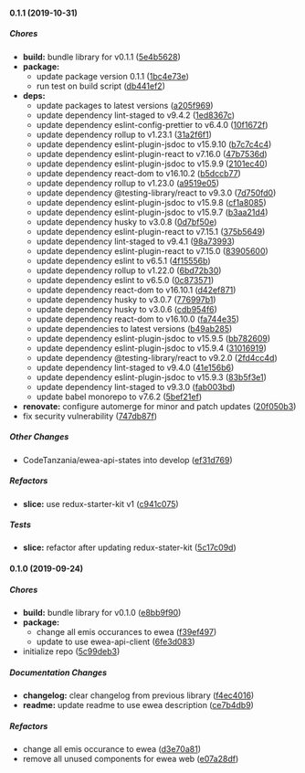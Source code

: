 #### 0.1.1 (2019-10-31)

##### Chores

* **build:**  bundle library for v0.1.1 ([5e4b5628](https://github.com/CodeTanzania/ewea-api-states/commit/5e4b56284529f93a374f3ee6c394977bb879fdbd))
* **package:**
  *  update package version 0.1.1 ([1bc4e73e](https://github.com/CodeTanzania/ewea-api-states/commit/1bc4e73e08e8af513b12d711d8c68f86f61502aa))
  *  run test on build script ([db441ef2](https://github.com/CodeTanzania/ewea-api-states/commit/db441ef236db3d2ce9ffb9ed826a2fd8f20af6b7))
* **deps:**
  *  update packages to latest versions ([a205f969](https://github.com/CodeTanzania/ewea-api-states/commit/a205f9693a0fd8fc378f4e95c80287eed0f540f4))
  *  update dependency lint-staged to v9.4.2 ([1ed8367c](https://github.com/CodeTanzania/ewea-api-states/commit/1ed8367c19adc3488a13940623ef46a1e28c1001))
  *  update dependency eslint-config-prettier to v6.4.0 ([10f1672f](https://github.com/CodeTanzania/ewea-api-states/commit/10f1672fc73809c9a19a5ca3eee86e31efa2eaaa))
  *  update dependency rollup to v1.23.1 ([31a2f6f1](https://github.com/CodeTanzania/ewea-api-states/commit/31a2f6f1b58442b063cb21872181d091589f386f))
  *  update dependency eslint-plugin-jsdoc to v15.9.10 ([b7c7c4c4](https://github.com/CodeTanzania/ewea-api-states/commit/b7c7c4c432591feca140aa0fde9bc03f113430f5))
  *  update dependency eslint-plugin-react to v7.16.0 ([47b7536d](https://github.com/CodeTanzania/ewea-api-states/commit/47b7536d618532685c89cb7d059eb97443650bd1))
  *  update dependency eslint-plugin-jsdoc to v15.9.9 ([2101ec40](https://github.com/CodeTanzania/ewea-api-states/commit/2101ec40ba76ec411b116c5031ac2aa6d1c9c45a))
  *  update dependency react-dom to v16.10.2 ([b5dccb77](https://github.com/CodeTanzania/ewea-api-states/commit/b5dccb77bb9987ddb507f163226c14449ef56b9f))
  *  update dependency rollup to v1.23.0 ([a9519e05](https://github.com/CodeTanzania/ewea-api-states/commit/a9519e05aa65c2b99cf682fff3df4bf0f27612ff))
  *  update dependency @testing-library/react to v9.3.0 ([7d750fd0](https://github.com/CodeTanzania/ewea-api-states/commit/7d750fd0582215e5ab80a08fdfd5afe0818b9486))
  *  update dependency eslint-plugin-jsdoc to v15.9.8 ([cf1a8085](https://github.com/CodeTanzania/ewea-api-states/commit/cf1a8085c0d8e19bdd040d2fbfa9e18712ad94fa))
  *  update dependency eslint-plugin-jsdoc to v15.9.7 ([b3aa21d4](https://github.com/CodeTanzania/ewea-api-states/commit/b3aa21d4c4e531d601c9d401e870f1d1fc5aa409))
  *  update dependency husky to v3.0.8 ([0d7bf50e](https://github.com/CodeTanzania/ewea-api-states/commit/0d7bf50edb20bcd4ae418159de9a24de2edabe87))
  *  update dependency eslint-plugin-react to v7.15.1 ([375b5649](https://github.com/CodeTanzania/ewea-api-states/commit/375b564957e79d7a2cbc5ad5760571299ac80055))
  *  update dependency lint-staged to v9.4.1 ([98a73993](https://github.com/CodeTanzania/ewea-api-states/commit/98a73993533381d7f8b5201bc104a7f3f0f81a74))
  *  update dependency eslint-plugin-react to v7.15.0 ([83905600](https://github.com/CodeTanzania/ewea-api-states/commit/8390560030383fc69a6ee73083c48ff0e44657ed))
  *  update dependency eslint to v6.5.1 ([4f15556b](https://github.com/CodeTanzania/ewea-api-states/commit/4f15556babd826da0d059d75e5368d0b90852ffb))
  *  update dependency rollup to v1.22.0 ([6bd72b30](https://github.com/CodeTanzania/ewea-api-states/commit/6bd72b3059e7f0d85daa41850bf57eb757d32ed0))
  *  update dependency eslint to v6.5.0 ([0c873571](https://github.com/CodeTanzania/ewea-api-states/commit/0c873571e5c1beb5414cb4a324a2f8bc058767ec))
  *  update dependency react-dom to v16.10.1 ([d42ef871](https://github.com/CodeTanzania/ewea-api-states/commit/d42ef8716e18735776fc75cba573b9dc10616112))
  *  update dependency husky to v3.0.7 ([776997b1](https://github.com/CodeTanzania/ewea-api-states/commit/776997b1c5720c658fdf9e37520fdbe8329479e6))
  *  update dependency husky to v3.0.6 ([cdb954f6](https://github.com/CodeTanzania/ewea-api-states/commit/cdb954f655a9538b5103c040f33b1b95e106df9e))
  *  update dependency react-dom to v16.10.0 ([fa744e35](https://github.com/CodeTanzania/ewea-api-states/commit/fa744e35d1581e00ecf64c66df274df24c565b7d))
  *  update dependencies to latest versions ([b49ab285](https://github.com/CodeTanzania/ewea-api-states/commit/b49ab28531836be3b7d1bf7208febf94f6fd558f))
  *  update dependency eslint-plugin-jsdoc to v15.9.5 ([bb782609](https://github.com/CodeTanzania/ewea-api-states/commit/bb7826098efe808dc6885ba3314fad7ca6105ed6))
  *  update dependency eslint-plugin-jsdoc to v15.9.4 ([31016919](https://github.com/CodeTanzania/ewea-api-states/commit/310169198b763b1fc8ff52aa2e781019fff5773b))
  *  update dependency @testing-library/react to v9.2.0 ([2fd4cc4d](https://github.com/CodeTanzania/ewea-api-states/commit/2fd4cc4d3aaa84cac93bf40bf8abe373d0146e63))
  *  update dependency lint-staged to v9.4.0 ([41e156b6](https://github.com/CodeTanzania/ewea-api-states/commit/41e156b66795fd6d4d1ef4da320448e1b93adb55))
  *  update dependency eslint-plugin-jsdoc to v15.9.3 ([83b5f3e1](https://github.com/CodeTanzania/ewea-api-states/commit/83b5f3e111042931bdd13176adbaad7cb88eecb7))
  *  update dependency lint-staged to v9.3.0 ([fab003bd](https://github.com/CodeTanzania/ewea-api-states/commit/fab003bd8c3d26e71193eee24d9838db9f8dd1c3))
  *  update babel monorepo to v7.6.2 ([5bef21ef](https://github.com/CodeTanzania/ewea-api-states/commit/5bef21ef7cd4eee47726646996ce2db2c02bb2c7))
* **renovate:**  configure automerge for minor and patch updates ([20f050b3](https://github.com/CodeTanzania/ewea-api-states/commit/20f050b3610280fb9a38190af9bc4269a45f27f4))
*  fix security vulnerability ([747db87f](https://github.com/CodeTanzania/ewea-api-states/commit/747db87f12e722019d26699b1fe45bee164ad28e))

##### Other Changes

* CodeTanzania/ewea-api-states into develop ([ef31d769](https://github.com/CodeTanzania/ewea-api-states/commit/ef31d769f32d2e0d945dbe621352bea16d38768b))

##### Refactors

* **slice:**  use redux-starter-kit v1 ([c941c075](https://github.com/CodeTanzania/ewea-api-states/commit/c941c075ed8e38f99c985b0f12ac3f8ad18e1135))

##### Tests

* **slice:**  refactor after updating redux-stater-kit ([5c17c09d](https://github.com/CodeTanzania/ewea-api-states/commit/5c17c09d2d021d84185cdde12992d1e95d60f6d1))

#### 0.1.0 (2019-09-24)

##### Chores

* **build:**  bundle library for v0.1.0 ([e8bb9f90](https://github.com/CodeTanzania/ewea-api-states/commit/e8bb9f9028f17194ef1432d3de0f9425d23b2bb7))
* **package:**
  *  change all emis occurances to ewea ([f39ef497](https://github.com/CodeTanzania/ewea-api-states/commit/f39ef49788b88a173686d07139cecfe68c80789a))
  *  update to use ewea-api-client ([6fe3d083](https://github.com/CodeTanzania/ewea-api-states/commit/6fe3d0835b933183e0634663ba6f0f43f3f14c69))
*  initialize repo ([5c99deb3](https://github.com/CodeTanzania/ewea-api-states/commit/5c99deb3ca08361e5100bc94bf2dbe5021559b45))

##### Documentation Changes

* **changelog:**  clear changelog from previous library ([f4ec4016](https://github.com/CodeTanzania/ewea-api-states/commit/f4ec4016a80d4f674f20d020498974a62aa90986))
* **readme:**  update readme to use ewea description ([ce7b4db9](https://github.com/CodeTanzania/ewea-api-states/commit/ce7b4db95173274ae3df95fda07e3536e751bc6d))

##### Refactors

*  change all emis occurance to ewea ([d3e70a81](https://github.com/CodeTanzania/ewea-api-states/commit/d3e70a81e33aafb5ea95a9740bab252c0a7f0827))
*  remove all unused components for ewea web ([e07a28df](https://github.com/CodeTanzania/ewea-api-states/commit/e07a28dfbc0d9cfad9f8a080e3c813fbf0a1914c))


